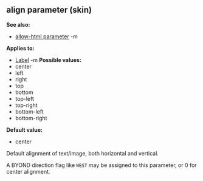 ## align parameter (skin)
**See also:**
*   [allow-html parameter](/ref/%7Bskin%7D/param/allow-html.md) -m
<!-- -->
**Applies to:**
*   [Label](/ref/%7Bskin%7D/control/label.md) -m<!-- -->
**Possible values:**
*   center
*   left
*   right
*   top
*   bottom
*   top-left
*   top-right
*   bottom-left
*   bottom-right
<!-- -->
**Default value:**
*   center


Default alignment of text/image, both horizontal and vertical.


A BYOND direction flag like `WEST` may be assigned to this
parameter, or 0 for center alignment.